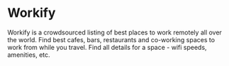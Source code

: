 # Workify

Workify is a crowdsourced listing of best places to work remotely all over the world. Find best cafes, bars, restaurants and co-working spaces to work from while you travel. Find all details for a space - wifi speeds, amenities, etc.
